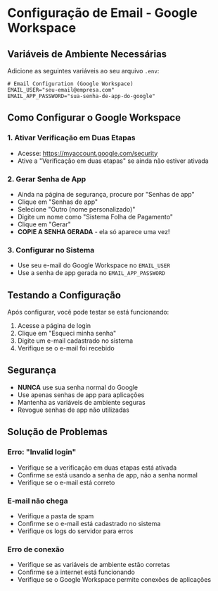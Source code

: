 # Configuração de Email - Google Workspace

## Variáveis de Ambiente Necessárias

Adicione as seguintes variáveis ao seu arquivo `.env`:

```env
# Email Configuration (Google Workspace)
EMAIL_USER="seu-email@empresa.com"
EMAIL_APP_PASSWORD="sua-senha-de-app-do-google"
```

## Como Configurar o Google Workspace

### 1. Ativar Verificação em Duas Etapas
- Acesse: https://myaccount.google.com/security
- Ative a "Verificação em duas etapas" se ainda não estiver ativada

### 2. Gerar Senha de App
- Ainda na página de segurança, procure por "Senhas de app"
- Clique em "Senhas de app"
- Selecione "Outro (nome personalizado)"
- Digite um nome como "Sistema Folha de Pagamento"
- Clique em "Gerar"
- **COPIE A SENHA GERADA** - ela só aparece uma vez!

### 3. Configurar no Sistema
- Use seu e-mail do Google Workspace no `EMAIL_USER`
- Use a senha de app gerada no `EMAIL_APP_PASSWORD`

## Testando a Configuração

Após configurar, você pode testar se está funcionando:

1. Acesse a página de login
2. Clique em "Esqueci minha senha"
3. Digite um e-mail cadastrado no sistema
4. Verifique se o e-mail foi recebido

## Segurança

- **NUNCA** use sua senha normal do Google
- Use apenas senhas de app para aplicações
- Mantenha as variáveis de ambiente seguras
- Revogue senhas de app não utilizadas

## Solução de Problemas

### Erro: "Invalid login"
- Verifique se a verificação em duas etapas está ativada
- Confirme se está usando a senha de app, não a senha normal
- Verifique se o e-mail está correto

### E-mail não chega
- Verifique a pasta de spam
- Confirme se o e-mail está cadastrado no sistema
- Verifique os logs do servidor para erros

### Erro de conexão
- Verifique se as variáveis de ambiente estão corretas
- Confirme se a internet está funcionando
- Verifique se o Google Workspace permite conexões de aplicações
